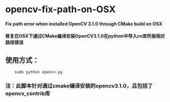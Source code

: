# opencv-fix-path-on-OSX

#### Fix path error when installed OpenCV 3.1.0 through CMake build on OSX

#### 修复在OSX下通过CMake编译安装OpenCV3.1.0在python中导入cv库所报相对路径错误

## 使用方式：

```
    sudo python opencv.py
```

### 注：此脚本针对通过cmake编译安装的opencv3.1.0，且包括了opencv_contrib库
